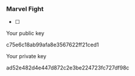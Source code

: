 ### Marvel Fight

- [ ] 

Your public key

c75e6c18ab99afa8e3567622ff21ced1

Your private key

ad52e482d4e447d872c2e3be224723fc727df98c